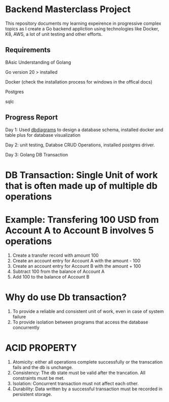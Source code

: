 # Backend Masterclass Project

This repository documents my learning expeirence in progressive complex topics as I create a Go backend appliction using technologies like Docker, K8, AWS, a lot of unit testing and other efforts.

## Requirements

BAsic Understanding of Golang

Go version 20 > installed

Docker (check the installation process for windows in the offical docs)

Postgres

sqlc

## Progress Report

Day 1:
Used [dbdiagrams](https://dbdiagram.io) to design a database schema, installed docker and table plus for database visualization

Day 2:
unit testing, Databse CRUD Operations, installed postgres driver.

Day 3:
Golang DB Transaction

# DB Transaction: Single Unit of work that is often made up of multiple db operations

# Example: Transfering 100 USD from Account A to Account B involves 5 operations

  1.  Create a transfer record with amount 100
  2.  Create an account entry for Account A with the amount - 100
  3.  Create an account entry for Account B with the amount + 100
  4.  Subtract 100 from the balance of Account A
  5.  Add 100 to the balance of Account B

# Why do use Db transaction?
  1.  To provide a reliable and consistent unit of work, even in case of system failure
  2.  To provide isolation between programs that access the database concurrently

# ACID PROPERTY
  1.  Atomicity: either all operations complete successfully or the transcation fails and the db is unchange.
  2.  Consistency: The db state must be valid after the trancation. All constraints must be met.
  3.  Isolation: Concurrent transaction must not affect each other.
  3. Durability: Data written by a successful transaction must be recorded in persistent storage.
